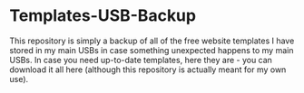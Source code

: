 # Templates-USB-Backup
This repository is simply a backup of all of the free website templates I have stored in my main USBs in case something unexpected happens to my main USBs.  In case you need up-to-date templates, here they are - you can download it all here (although this repository is actually meant for my own use).

